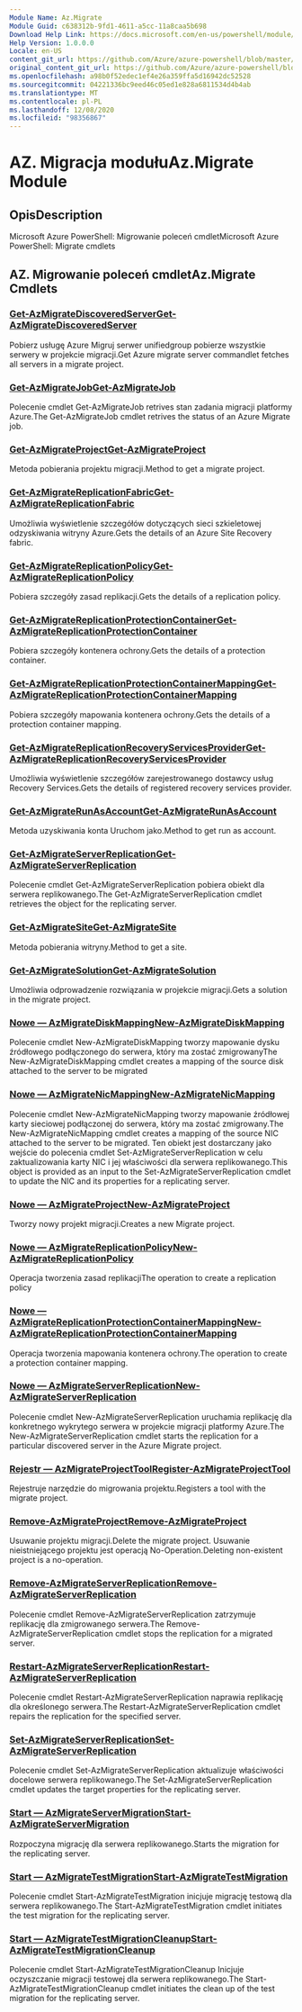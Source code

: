 ```yaml
---
Module Name: Az.Migrate
Module Guid: c638312b-9fd1-4611-a5cc-11a8caa5b698
Download Help Link: https://docs.microsoft.com/en-us/powershell/module/az.migrate
Help Version: 1.0.0.0
Locale: en-US
content_git_url: https://github.com/Azure/azure-powershell/blob/master/src/Migrate/help/Az.Migrate.md
original_content_git_url: https://github.com/Azure/azure-powershell/blob/master/src/Migrate/help/Az.Migrate.md
ms.openlocfilehash: a98b0f52edec1ef4e26a359ffa5d16942dc52528
ms.sourcegitcommit: 04221336bc9eed46c05ed1e828a6811534d4b4ab
ms.translationtype: MT
ms.contentlocale: pl-PL
ms.lasthandoff: 12/08/2020
ms.locfileid: "98356867"
---
```

# <span data-ttu-id="20144-101">AZ. Migracja modułu</span><span class="sxs-lookup"><span data-stu-id="20144-101">Az.Migrate Module</span></span>
## <span data-ttu-id="20144-102">Opis</span><span class="sxs-lookup"><span data-stu-id="20144-102">Description</span></span>
<span data-ttu-id="20144-103">Microsoft Azure PowerShell: Migrowanie poleceń cmdlet</span><span class="sxs-lookup"><span data-stu-id="20144-103">Microsoft Azure PowerShell: Migrate cmdlets</span></span>

## <span data-ttu-id="20144-104">AZ. Migrowanie poleceń cmdlet</span><span class="sxs-lookup"><span data-stu-id="20144-104">Az.Migrate Cmdlets</span></span>
### [<span data-ttu-id="20144-105">Get-AzMigrateDiscoveredServer</span><span class="sxs-lookup"><span data-stu-id="20144-105">Get-AzMigrateDiscoveredServer</span></span>](Get-AzMigrateDiscoveredServer.md)
<span data-ttu-id="20144-106">Pobierz usługę Azure Migruj serwer unifiedgroup pobierze wszystkie serwery w projekcie migracji.</span><span class="sxs-lookup"><span data-stu-id="20144-106">Get Azure migrate server commandlet fetches all servers in a migrate project.</span></span>

### [<span data-ttu-id="20144-107">Get-AzMigrateJob</span><span class="sxs-lookup"><span data-stu-id="20144-107">Get-AzMigrateJob</span></span>](Get-AzMigrateJob.md)
<span data-ttu-id="20144-108">Polecenie cmdlet Get-AzMigrateJob retrives stan zadania migracji platformy Azure.</span><span class="sxs-lookup"><span data-stu-id="20144-108">The Get-AzMigrateJob cmdlet retrives the status of an Azure Migrate job.</span></span>

### [<span data-ttu-id="20144-109">Get-AzMigrateProject</span><span class="sxs-lookup"><span data-stu-id="20144-109">Get-AzMigrateProject</span></span>](Get-AzMigrateProject.md)
<span data-ttu-id="20144-110">Metoda pobierania projektu migracji.</span><span class="sxs-lookup"><span data-stu-id="20144-110">Method to get a migrate project.</span></span>

### [<span data-ttu-id="20144-111">Get-AzMigrateReplicationFabric</span><span class="sxs-lookup"><span data-stu-id="20144-111">Get-AzMigrateReplicationFabric</span></span>](Get-AzMigrateReplicationFabric.md)
<span data-ttu-id="20144-112">Umożliwia wyświetlenie szczegółów dotyczących sieci szkieletowej odzyskiwania witryny Azure.</span><span class="sxs-lookup"><span data-stu-id="20144-112">Gets the details of an Azure Site Recovery fabric.</span></span>

### [<span data-ttu-id="20144-113">Get-AzMigrateReplicationPolicy</span><span class="sxs-lookup"><span data-stu-id="20144-113">Get-AzMigrateReplicationPolicy</span></span>](Get-AzMigrateReplicationPolicy.md)
<span data-ttu-id="20144-114">Pobiera szczegóły zasad replikacji.</span><span class="sxs-lookup"><span data-stu-id="20144-114">Gets the details of a replication policy.</span></span>

### [<span data-ttu-id="20144-115">Get-AzMigrateReplicationProtectionContainer</span><span class="sxs-lookup"><span data-stu-id="20144-115">Get-AzMigrateReplicationProtectionContainer</span></span>](Get-AzMigrateReplicationProtectionContainer.md)
<span data-ttu-id="20144-116">Pobiera szczegóły kontenera ochrony.</span><span class="sxs-lookup"><span data-stu-id="20144-116">Gets the details of a protection container.</span></span>

### [<span data-ttu-id="20144-117">Get-AzMigrateReplicationProtectionContainerMapping</span><span class="sxs-lookup"><span data-stu-id="20144-117">Get-AzMigrateReplicationProtectionContainerMapping</span></span>](Get-AzMigrateReplicationProtectionContainerMapping.md)
<span data-ttu-id="20144-118">Pobiera szczegóły mapowania kontenera ochrony.</span><span class="sxs-lookup"><span data-stu-id="20144-118">Gets the details of a protection container mapping.</span></span>

### [<span data-ttu-id="20144-119">Get-AzMigrateReplicationRecoveryServicesProvider</span><span class="sxs-lookup"><span data-stu-id="20144-119">Get-AzMigrateReplicationRecoveryServicesProvider</span></span>](Get-AzMigrateReplicationRecoveryServicesProvider.md)
<span data-ttu-id="20144-120">Umożliwia wyświetlenie szczegółów zarejestrowanego dostawcy usług Recovery Services.</span><span class="sxs-lookup"><span data-stu-id="20144-120">Gets the details of registered recovery services provider.</span></span>

### [<span data-ttu-id="20144-121">Get-AzMigrateRunAsAccount</span><span class="sxs-lookup"><span data-stu-id="20144-121">Get-AzMigrateRunAsAccount</span></span>](Get-AzMigrateRunAsAccount.md)
<span data-ttu-id="20144-122">Metoda uzyskiwania konta Uruchom jako.</span><span class="sxs-lookup"><span data-stu-id="20144-122">Method to get run as account.</span></span>

### [<span data-ttu-id="20144-123">Get-AzMigrateServerReplication</span><span class="sxs-lookup"><span data-stu-id="20144-123">Get-AzMigrateServerReplication</span></span>](Get-AzMigrateServerReplication.md)
<span data-ttu-id="20144-124">Polecenie cmdlet Get-AzMigrateServerReplication pobiera obiekt dla serwera replikowanego.</span><span class="sxs-lookup"><span data-stu-id="20144-124">The Get-AzMigrateServerReplication cmdlet retrieves the object for the replicating server.</span></span>

### [<span data-ttu-id="20144-125">Get-AzMigrateSite</span><span class="sxs-lookup"><span data-stu-id="20144-125">Get-AzMigrateSite</span></span>](Get-AzMigrateSite.md)
<span data-ttu-id="20144-126">Metoda pobierania witryny.</span><span class="sxs-lookup"><span data-stu-id="20144-126">Method to get a site.</span></span>

### [<span data-ttu-id="20144-127">Get-AzMigrateSolution</span><span class="sxs-lookup"><span data-stu-id="20144-127">Get-AzMigrateSolution</span></span>](Get-AzMigrateSolution.md)
<span data-ttu-id="20144-128">Umożliwia odprowadzenie rozwiązania w projekcie migracji.</span><span class="sxs-lookup"><span data-stu-id="20144-128">Gets a solution in the migrate project.</span></span>

### [<span data-ttu-id="20144-129">Nowe — AzMigrateDiskMapping</span><span class="sxs-lookup"><span data-stu-id="20144-129">New-AzMigrateDiskMapping</span></span>](New-AzMigrateDiskMapping.md)
<span data-ttu-id="20144-130">Polecenie cmdlet New-AzMigrateDiskMapping tworzy mapowanie dysku źródłowego podłączonego do serwera, który ma zostać zmigrowany</span><span class="sxs-lookup"><span data-stu-id="20144-130">The New-AzMigrateDiskMapping cmdlet creates a mapping of the source disk attached to the server to be migrated</span></span>

### [<span data-ttu-id="20144-131">Nowe — AzMigrateNicMapping</span><span class="sxs-lookup"><span data-stu-id="20144-131">New-AzMigrateNicMapping</span></span>](New-AzMigrateNicMapping.md)
<span data-ttu-id="20144-132">Polecenie cmdlet New-AzMigrateNicMapping tworzy mapowanie źródłowej karty sieciowej podłączonej do serwera, który ma zostać zmigrowany.</span><span class="sxs-lookup"><span data-stu-id="20144-132">The New-AzMigrateNicMapping cmdlet creates a mapping of the source NIC attached to the server to be migrated.</span></span>
<span data-ttu-id="20144-133">Ten obiekt jest dostarczany jako wejście do polecenia cmdlet Set-AzMigrateServerReplication w celu zaktualizowania karty NIC i jej właściwości dla serwera replikowanego.</span><span class="sxs-lookup"><span data-stu-id="20144-133">This object is provided as an input to the Set-AzMigrateServerReplication cmdlet to update the NIC and its properties for a replicating server.</span></span>

### [<span data-ttu-id="20144-134">Nowe — AzMigrateProject</span><span class="sxs-lookup"><span data-stu-id="20144-134">New-AzMigrateProject</span></span>](New-AzMigrateProject.md)
<span data-ttu-id="20144-135">Tworzy nowy projekt migracji.</span><span class="sxs-lookup"><span data-stu-id="20144-135">Creates a new Migrate project.</span></span>

### [<span data-ttu-id="20144-136">Nowe — AzMigrateReplicationPolicy</span><span class="sxs-lookup"><span data-stu-id="20144-136">New-AzMigrateReplicationPolicy</span></span>](New-AzMigrateReplicationPolicy.md)
<span data-ttu-id="20144-137">Operacja tworzenia zasad replikacji</span><span class="sxs-lookup"><span data-stu-id="20144-137">The operation to create a replication policy</span></span>

### [<span data-ttu-id="20144-138">Nowe — AzMigrateReplicationProtectionContainerMapping</span><span class="sxs-lookup"><span data-stu-id="20144-138">New-AzMigrateReplicationProtectionContainerMapping</span></span>](New-AzMigrateReplicationProtectionContainerMapping.md)
<span data-ttu-id="20144-139">Operacja tworzenia mapowania kontenera ochrony.</span><span class="sxs-lookup"><span data-stu-id="20144-139">The operation to create a protection container mapping.</span></span>

### [<span data-ttu-id="20144-140">Nowe — AzMigrateServerReplication</span><span class="sxs-lookup"><span data-stu-id="20144-140">New-AzMigrateServerReplication</span></span>](New-AzMigrateServerReplication.md)
<span data-ttu-id="20144-141">Polecenie cmdlet New-AzMigrateServerReplication uruchamia replikację dla konkretnego wykrytego serwera w projekcie migracji platformy Azure.</span><span class="sxs-lookup"><span data-stu-id="20144-141">The New-AzMigrateServerReplication cmdlet starts the replication for a particular discovered server in the Azure Migrate project.</span></span>

### [<span data-ttu-id="20144-142">Rejestr — AzMigrateProjectTool</span><span class="sxs-lookup"><span data-stu-id="20144-142">Register-AzMigrateProjectTool</span></span>](Register-AzMigrateProjectTool.md)
<span data-ttu-id="20144-143">Rejestruje narzędzie do migrowania projektu.</span><span class="sxs-lookup"><span data-stu-id="20144-143">Registers a tool with the migrate project.</span></span>

### [<span data-ttu-id="20144-144">Remove-AzMigrateProject</span><span class="sxs-lookup"><span data-stu-id="20144-144">Remove-AzMigrateProject</span></span>](Remove-AzMigrateProject.md)
<span data-ttu-id="20144-145">Usuwanie projektu migracji.</span><span class="sxs-lookup"><span data-stu-id="20144-145">Delete the migrate project.</span></span>
<span data-ttu-id="20144-146">Usuwanie nieistniejącego projektu jest operacją No-Operation.</span><span class="sxs-lookup"><span data-stu-id="20144-146">Deleting non-existent project is a no-operation.</span></span>

### [<span data-ttu-id="20144-147">Remove-AzMigrateServerReplication</span><span class="sxs-lookup"><span data-stu-id="20144-147">Remove-AzMigrateServerReplication</span></span>](Remove-AzMigrateServerReplication.md)
<span data-ttu-id="20144-148">Polecenie cmdlet Remove-AzMigrateServerReplication zatrzymuje replikację dla zmigrowanego serwera.</span><span class="sxs-lookup"><span data-stu-id="20144-148">The Remove-AzMigrateServerReplication cmdlet stops the replication for a migrated server.</span></span>

### [<span data-ttu-id="20144-149">Restart-AzMigrateServerReplication</span><span class="sxs-lookup"><span data-stu-id="20144-149">Restart-AzMigrateServerReplication</span></span>](Restart-AzMigrateServerReplication.md)
<span data-ttu-id="20144-150">Polecenie cmdlet Restart-AzMigrateServerReplication naprawia replikację dla określonego serwera.</span><span class="sxs-lookup"><span data-stu-id="20144-150">The Restart-AzMigrateServerReplication cmdlet repairs the replication for the specified server.</span></span>

### [<span data-ttu-id="20144-151">Set-AzMigrateServerReplication</span><span class="sxs-lookup"><span data-stu-id="20144-151">Set-AzMigrateServerReplication</span></span>](Set-AzMigrateServerReplication.md)
<span data-ttu-id="20144-152">Polecenie cmdlet Set-AzMigrateServerReplication aktualizuje właściwości docelowe serwera replikowanego.</span><span class="sxs-lookup"><span data-stu-id="20144-152">The Set-AzMigrateServerReplication cmdlet updates the target properties for the replicating server.</span></span>

### [<span data-ttu-id="20144-153">Start — AzMigrateServerMigration</span><span class="sxs-lookup"><span data-stu-id="20144-153">Start-AzMigrateServerMigration</span></span>](Start-AzMigrateServerMigration.md)
<span data-ttu-id="20144-154">Rozpoczyna migrację dla serwera replikowanego.</span><span class="sxs-lookup"><span data-stu-id="20144-154">Starts the migration for the replicating server.</span></span>

### [<span data-ttu-id="20144-155">Start — AzMigrateTestMigration</span><span class="sxs-lookup"><span data-stu-id="20144-155">Start-AzMigrateTestMigration</span></span>](Start-AzMigrateTestMigration.md)
<span data-ttu-id="20144-156">Polecenie cmdlet Start-AzMigrateTestMigration inicjuje migrację testową dla serwera replikowanego.</span><span class="sxs-lookup"><span data-stu-id="20144-156">The Start-AzMigrateTestMigration cmdlet initiates the test migration for the replicating server.</span></span>

### [<span data-ttu-id="20144-157">Start — AzMigrateTestMigrationCleanup</span><span class="sxs-lookup"><span data-stu-id="20144-157">Start-AzMigrateTestMigrationCleanup</span></span>](Start-AzMigrateTestMigrationCleanup.md)
<span data-ttu-id="20144-158">Polecenie cmdlet Start-AzMigrateTestMigrationCleanup Inicjuje oczyszczanie migracji testowej dla serwera replikowanego.</span><span class="sxs-lookup"><span data-stu-id="20144-158">The Start-AzMigrateTestMigrationCleanup cmdlet initiates the clean up of the test migration for the replicating server.</span></span>

